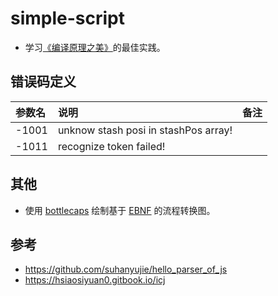 # simple-script
* 学习[《编译原理之美》](https://time.geekbang.org/column/intro/219)的最佳实践。

## 错误码定义
|参数名  |说明  |备注  |
|:---- |:-----|:----- |
| -1001 | unknow stash posi in stashPos array! |    |
| -1011 | recognize token failed! |    |

## 其他
* 使用 [bottlecaps](https://bottlecaps.de/rr/ui) 绘制基于 [EBNF](https://baike.baidu.com/item/EBNF/8954482) 的流程转换图。

## 参考
* https://github.com/suhanyujie/hello_parser_of_js
* https://hsiaosiyuan0.gitbook.io/icj
